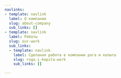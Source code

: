 ```yaml
---
navlinks:
- template: navlink
  label: О компании
  slug: about-company
  sub_links: []
- template: navlink
  label: Работы
  slug: our-work
  sub_links:
  - template: navlink
    label: Сделаная работа в компании рога и копыта
    slug: roga-i-kopita-work
    sub_links: []

---
```

